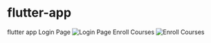 # flutter-app
flutter app
Login Page
<img src="https://github.com/MohamedBH7/ii/blob/main/Screenshot%202023-10-09%20005551.png?raw=true" alt="Login Page">
Enroll Courses
<img src="https://github.com/MohamedBH7/ii/blob/main/Screenshot%202023-10-09%20005825.png?raw=true" alt="Enroll Courses">


